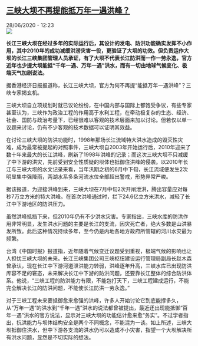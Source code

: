 <!--1593341707000-->
[三峡大坝不再提能抵万年一遇洪峰？](http://www.rfi.fr//cn/%E4%B8%AD%E5%9B%BD/20200628-%E4%B8%89%E5%B3%A1%E5%A4%A7%E5%9D%9D%E4%B8%8D%E5%86%8D%E6%8F%90%E8%83%BD%E6%8A%B5%E4%B8%87%E5%B9%B4%E4%B8%80%E9%81%87%E6%B4%AA%E5%B3%B0)
------

<div>28/06/2020 - 12:23</div><img src="https://s.rfi.fr/media/display/4b8c5b76-b929-11ea-9788-005056bf87d6/w:310/p:16x9/sx-1.jpg"><p><strong>长江三峡大坝在经过多年的实际运行后，其设计的发电、防洪功能确实发挥不小作用，其中2010年的成功减缓洪涝灾害一役，更验证了大坝的功效。但负责运作大坝的长江三峡集团管理人员承证，有了大坝不代表长江防洪而一作一劳永逸，官方近年也少提大坝能抵“千年一遇、万年一遇”洪水，而有一切由地球气候变化、极端天气加剧说法。</strong></p><div class="t-content__body u-clearfix"><div class="m-interstitial"></div><p>据香港经济日报报道称，长江三峡大坝，官方为何不再提“能抵万年一遇洪峰”？三峡专家揭玄机。</p><p>三峡大坝自立项规划时就已议论纷纷，在中国内部与国际上都饱受争议，有些专家甚至认为，三峡作为政治工程的作用高于水利工程，在牵动极复杂的生态、经济、社会、国防与政治考量下，已经很难以客观的技术层面来加以讨论。但若仅以单一议题来讨论，仍有不少客观的技术数据可以证明其效益。</p><p>在讨论三峡大坝的防洪功能时，1998年那场长江流域特大洪水造成的毁灭性灾难，成为最常被提起的对照事件，三峡大坝自2003年开始运行后，2010年迎来了数十年来最大的长江洪峰，刷新了1998年洪峰的记录；而这次三峡大坝不只减缓了中下游的洪灾，先前受到安全性质疑的坝体也抵御住洪峰的侵袭。以2010年长江与三峡大坝的水文记录来看，当年汛期之初的6月中下旬，长江流域便发生2次明显集中强降雨，两湖水系多条河流水位全部超出警戒，形势异常严峻。</p><p>据该报道，为迎接洪峰到来，三峡大坝在7月中旬2次开闸泄洪，腾出容量应对每秒7万立方米的特大洪峰。在首次洪峰通过时，拦下24.6亿立方米洪水，减轻了长江中下游地区的防洪压力。</p><p>虽然洪峰抵挡下来，但2010年仍有不少洪水灾害。专家指出，三峡水库的防洪作用非常明显，发生洪水问题的主要是长江的支流，因灾死亡者，绝大多数是山洪暴发所致。此后这种情况持续多年，至今仍是内地各地方政府所管辖的河川水灾最为频繁。</p><p>台湾《中国时报》报道指，近年随着气候变迁议题受到重视，极端气候的影响也让人担忧三峡大坝的未来。长江三峡集团公司三峡枢纽建设运行管理局副局长赵木森曾承认，现在长江中下游河道泄洪能力转弱，洪峰逐年升高，三峡水库已出现防洪库容不足的窘态，未来解决长江中下游的防洪问题，还要靠长江整体的综合防洪体系。他说，“三峡工程的防洪能力有限，不能包打天下，三峡工程建成运行，不能完全解决长江的防洪问题，不能使长江防洪一劳永逸。”</p><p>对于三峡工程未来要抵御愈来愈强的洪峰，许多人开始讨论它到底能撑多久，从“万年一遇”的洪水到“千年一遇”洪水的说法都曾被提出，最近还出现能抵御“百年一遇”洪水的官方说法，显示对三峡大坝的功能估计愈来愈“务实”。不过学者指出，抗洪能力与坝体结构安全是两个不同概念，不能混为一谈。如上所述，三峡大坝抵御住洪水，但中下游各支流的洪水仍可以造成不小灾害，指望一个大坝解决所有洪水问题，显然是不切实际的想法。</p><div class="o-self-promo o-self-promo--nl o-self-promo--hidden" data-selfpromo-newsletter></div><div class="o-self-promo o-self-promo--app o-self-promo--hidden" data-selfpromo-app></div></div>

